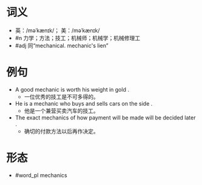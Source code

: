 # 词义
- 英：/məˈkænɪk/； 美：/məˈkænɪk/
- #n 力学；方法；技工；机械师；机械学；机械修理工
- #adj 同“mechanical. mechanic's lien”
# 例句
- A good mechanic is worth his weight in gold .
	- 一位优秀的技工是不可多得的。
- He is a mechanic who buys and sells cars on the side .
	- 他是一个兼营买卖汽车的技工。
- The exact mechanics of how payment will be made will be decided later .
	- 确切的付款方法以后再作决定。
# 形态
- #word_pl mechanics
